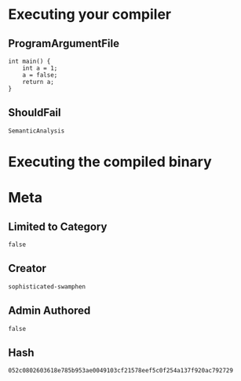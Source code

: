 # Executing your compiler

## ProgramArgumentFile

```
int main() {
    int a = 1;
    a = false;
    return a;
}
```

## ShouldFail

```
SemanticAnalysis
```

# Executing the compiled binary

# Meta

## Limited to Category

```
false
```

## Creator

```
sophisticated-swamphen
```

## Admin Authored

```
false
```

## Hash

```
052c0802603618e785b953ae0049103cf21578eef5c0f254a137f920ac792729
```
